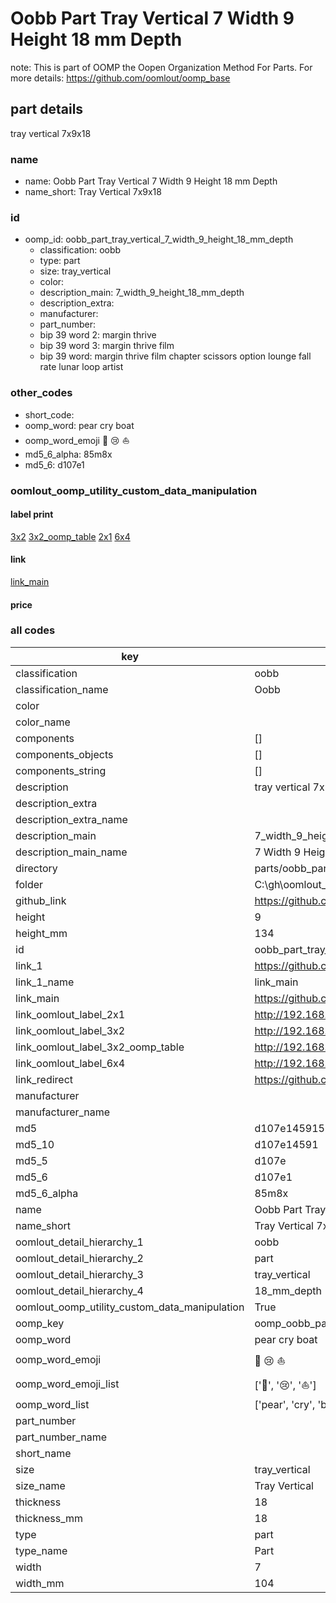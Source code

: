 # Oobb Part Tray Vertical 7 Width 9 Height 18 mm Depth  

note: This is part of OOMP the Oopen Organization Method For Parts. For more details: https://github.com/oomlout/oomp_base

##  part details
  



tray vertical 7x9x18



### name
* name: Oobb Part Tray Vertical 7 Width 9 Height 18 mm Depth
* name_short: Tray Vertical 7x9x18 
### id
* oomp_id: oobb_part_tray_vertical_7_width_9_height_18_mm_depth
  * classification: oobb
  * type: part
  * size: tray_vertical
  * color: 
  * description_main: 7_width_9_height_18_mm_depth
  * description_extra: 
  * manufacturer: 
  * part_number: 
  * bip 39 word 2: margin thrive
  * bip 39 word 3: margin thrive film
  * bip 39 word: margin thrive film chapter scissors option lounge fall rate lunar loop artist

### other_codes
* short_code: 
* oomp_word: pear cry boat
* oomp_word_emoji :pear: :cry: :boat:
* md5_6_alpha: 85m8x
* md5_6: d107e1






### oomlout_oomp_utility_custom_data_manipulation
#### label print
[3x2](http://192.168.1.245:1112/?label=oomp%2085m8x)
[3x2_oomp_table](http://192.168.1.108:1112/?label=oomp%2085m8x)
[2x1](http://192.168.1.242:1112/?label=oomp%2085m8x)
[6x4](http://192.168.1.55:1112/?label=oomp%2085m8x)    

#### link

[link_main](https://github.com/oomlout/oomlout_oobb_version_4_generated_parts/tree/main/navigation_oomp/oobb/part/tray_vertical/7_width_9_height_18_mm_depth/part)                              

#### price







### all codes 
| key | value |  
| --- | --- |  
| classification | oobb |  
| classification_name | Oobb |  
| color |  |  
| color_name |  |  
| components | [] |  
| components_objects | [] |  
| components_string | [] |  
| description | tray vertical 7x9x18 |  
| description_extra |  |  
| description_extra_name |  |  
| description_main | 7_width_9_height_18_mm_depth |  
| description_main_name | 7 Width 9 Height 18 mm Depth |  
| directory | parts/oobb_part_tray_vertical_7_width_9_height_18_mm_depth |  
| folder | C:\gh\oomlout_oobb_version_4_generated_parts\parts\oobb_part_tray_vertical_7_width_9_height_18_mm_depth |  
| github_link | https://github.com/oomlout/oomlout_oomp_part_src/tree/main/parts/oobb_part_tray_vertical_7_width_9_height_18_mm_depth |  
| height | 9 |  
| height_mm | 134 |  
| id | oobb_part_tray_vertical_7_width_9_height_18_mm_depth |  
| link_1 | https://github.com/oomlout/oomlout_oobb_version_4_generated_parts/tree/main/navigation_oomp/oobb/part/tray_vertical/7_width_9_height_18_mm_depth/part |  
| link_1_name | link_main |  
| link_main | https://github.com/oomlout/oomlout_oobb_version_4_generated_parts/tree/main/navigation_oomp/oobb/part/tray_vertical/7_width_9_height_18_mm_depth/part |  
| link_oomlout_label_2x1 | http://192.168.1.242:1112/?label=oomp%2085m8x |  
| link_oomlout_label_3x2 | http://192.168.1.245:1112/?label=oomp%2085m8x |  
| link_oomlout_label_3x2_oomp_table | http://192.168.1.108:1112/?label=oomp%2085m8x |  
| link_oomlout_label_6x4 | http://192.168.1.55:1112/?label=oomp%2085m8x |  
| link_redirect | https://github.com/oomlout/oomlout_oobb_version_4_generated_parts/tree/main/parts/oobb_tray_vertical_07_09_18 |  
| manufacturer |  |  
| manufacturer_name |  |  
| md5 | d107e1459152308a6ee08266acb84c3f |  
| md5_10 | d107e14591 |  
| md5_5 | d107e |  
| md5_6 | d107e1 |  
| md5_6_alpha | 85m8x |  
| name | Oobb Part Tray Vertical 7 Width 9 Height 18 mm Depth |  
| name_short | Tray Vertical 7x9x18  |  
| oomlout_detail_hierarchy_1 | oobb |  
| oomlout_detail_hierarchy_2 | part |  
| oomlout_detail_hierarchy_3 | tray_vertical |  
| oomlout_detail_hierarchy_4 | 18_mm_depth |  
| oomlout_oomp_utility_custom_data_manipulation | True |  
| oomp_key | oomp_oobb_part_tray_vertical_7_width_9_height_18_mm_depth |  
| oomp_word | pear cry boat |  
| oomp_word_emoji | :pear: :cry: :boat: |  
| oomp_word_emoji_list | [':pear:', ':cry:', ':boat:'] |  
| oomp_word_list | ['pear', 'cry', 'boat'] |  
| part_number |  |  
| part_number_name |  |  
| short_name |  |  
| size | tray_vertical |  
| size_name | Tray Vertical |  
| thickness | 18 |  
| thickness_mm | 18 |  
| type | part |  
| type_name | Part |  
| width | 7 |  
| width_mm | 104 |  
